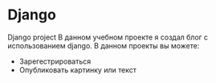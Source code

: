 # Django
Django project
В данном учебном проекте я создал блог с использованием django.
В данном проекты вы можете:
- Зарегестрироваться
- Опубликовать картинку или текст 
